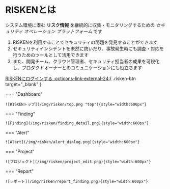 # RISKENとは

システム環境に潜む **リスク情報** を継続的に収集・モニタリングするための _セキュリティ オペレーション プラットフォーム_ です

1. RISKENを利用することでセキュリティの問題を発見することができます
2. セキュリティインシデントを未然に防いだり、事故発生時にも調査・対応を行うためのツールとして活用できます
3. また、開発チーム、クラウド管理者、セキュリティ担当者の成果を可視化し、プロダクトオーナーとのコミュニケーションにも役立ちます

[RISKENにログインする :octicons-link-external-24:](https://console.security-hub.jp/){ .risken-btn target="_blank" }

=== "Dashboard"

    ![RISKENトップ](/img/risken/top.png "top"){style="width:600px"}

=== "Finding"

    ![Finding](/img/risken/finding_detail.png){style="width:600px"}

=== "Alert"

    ![Alert](/img/risken/alert_dialog.png){style="width:600px"}

=== "Project"

    ![プロジェクト](/img/risken/project_edit.png){style="width:600px"}

=== "Report"

    ![レポート](/img/risken/report_finding.png){style="width:600px"}


